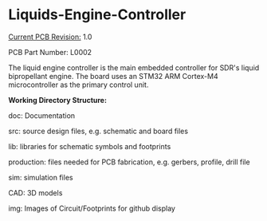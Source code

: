 <h1>Liquids-Engine-Controller</h1>

<p><u>Current PCB Revision:</u> 1.0 </p>
<p>PCB Part Number: L0002</p>

<p>The liquid engine controller is the main embedded controller for SDR's liquid bipropellant engine. The board uses an STM32 ARM Cortex-M4 microcontroller as the primary control unit.</p>

<b>Working Directory Structure:</b>
 
<p>
doc: Documentation
 
src: source design files, e.g. schematic and board files
 
lib: libraries for schematic symbols and footprints
  
production: files needed for PCB fabrication, e.g. gerbers, profile, drill file
 
sim: simulation files
 
CAD: 3D models
 
img: Images of Circuit/Footprints for github display
 </p>

